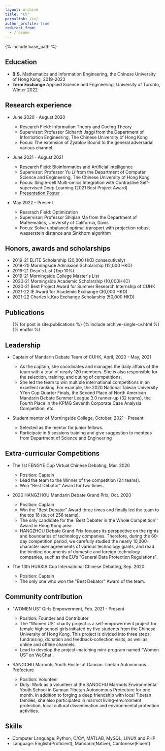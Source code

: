 ```yaml
---
layout: archive
title: "CV"
permalink: /cv/
author_profile: true
redirect_from:
  - /resume
---
```


{% include base_path %}

Education
------
* **B.S.** Mathematics and Information Engineering, the Chinese University of Hong Kong, 2019-2023
* **Term Exchange** Applied Science and Engineering, University of Toronto, Winter 2022


Research experience
------
* June 2020 - August 2020
  * Research Field: Information Theory and Coding Theory
  * Supervisor: Professor Sidharth Jaggi from the Department of Information Engineering, The Chinese University of Hong Kong
  * Focus: The extension of Zyablov Bound to the general adversarial various channel.


* June 2021 - August 2021
  * Research Field: Bioinformatics and Artificial Intelligence
  * Supervisor: Professor Yu Li from the Department of Computer Science and Engineering, The Chinese University of Hong Kong
  * Focus: Single-cell Multi-omics Integration with Contrastive Self-supervised Deep Learning (2021 Best Project Award)
  * [Presentation Poster](https://drive.google.com/file/d/1lObok7GTjQ4F6dmN3PEsI3vsfzMl-Z16/view?usp=sharing)


* May 2022 - Present
  * Reserach Field: Optimization
  * Supervisor: Professor Shiqian Ma from the Department of Mathematics, University of California, Davis
  * Focus: Solve unbalaned optimal transport with projection robust wasserstein distance ans Sinkhorn algorithm


Honors, awards and scholarships
------
* 2019-21 ELITE Scholarship (20,000 HKD consecutively)
* 2019-20 Morningside Admission Scholarship (12,000 HKD)
* 2019-21 Dean's List (Top 10%)
* 2019-21 Morningside College Master's List
* 2020-21 Morningside Academic Scholarship (10,000HKD)
* 2020-21 Best Project Award for Summer Research Internship of CUHK
* 2021-22 IE Award for Academic Exchange (30,000 HKD)
* 2021-22 Charles k.Kao Exchange Scholarship (50,000 HKD)


Publications
------
  <ul>{% for post in site.publications %}
    {% include archive-single-cv.html %}
  {% endfor %}</ul>

Leadership
------
* Captain of Mandarin Debate Team of CUHK, April, 2020 - May, 2021
  * As the captain, she coordinates and manages the daily affairs of the team with a total of nearly 120 members. She is also responsible for the selection, training, and outing of competitions.
  * She led the team to win multiple international competitions in an excellent ranking. For example, the 2020 National Taiwan University Yi'en Cup Quarter Finals, the Second Place of North American Mandarin Debate Summer League 3.0 runner-up (32 teams), the Fourth Place in the KPMG Seventh Corporate Case Analysis Competition, etc.

* Student mentor of Morningside College, October, 2021 - Present
  * Selected as the mentor for junior fellows.
  * Participate in 5 sessions training and give suggestion to mentees from Department of Science and Engineering

Extra-curricular Competitions
------
* The 1st FENGYE Cup Virtual Chinese Debating, Mar. 2020
  * Position: Captain
  * Lead the team to the Winner of the competition (24 teams).
  * Won "Best Debator" Award for two times.

* 2020 HANGZHOU Mandarin Debate Grand Prix, Oct. 2020
  * Position: Captain
  * Win the "Best Debator" Award three times and finally led the team to the top 16 (out of 256 teams).
  * The only candidate for the``Best Debater in the Whole Competition'' Award in Hong Kong area.
  * HANGZHOU Debate Grand Prix focuses its perspective on the rights and boundaries of technology companies. Therefore, during the 60-day competition period, we carefully studied the nearly 10,000-character user agreements of various technology giants, and read the binding documents of domestic and foreign technology companies, such as the EU’s "General Data Protection Regulations".

* The 13th HUAXIA Cup International Chinese Debating, Sep. 2020
  * Position: Captain
  * The only one who won the "Best Debator" Award of the team.


 
Community contribution
------
* "WOMEN US" Girls Empowerment, Feb. 2021 - Present
  * Position: Founder and Contributor
  * The "Women US" charity project is a self-empowerment project for female high school girls initiated by five students from the Chinese University of Hong Kong. This project is divided into three steps: fundraising, donation and feedback-collection visits, as well as online and offline channels.
  * Lead to develop the project-matching mini-program named “Women US” on WeChat.

* SANGCHU Marmots Youth Hostel at Gannan Tibetan Autonomous Prefecture
  * Position: Volunteer
  * Duty: Work as a volunteer at the SANGCHU Marmots Environmental Youth School in Gannan Tibetan Autonomous Prefecture for one month. In addition to forging a deep friendship with local Tibetan families, she also participated in marmot living-environment protection, local cultural dissemination and environmental protection activities.



Skills
------
* Computer Language: Python, C/C#, MATLAB, MySQL, LINUX and PHP
* Language: English(Proficient), Mandarin(Native), Cantonese(Fluent)


